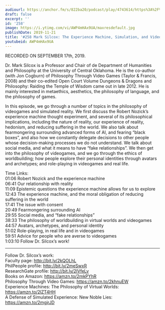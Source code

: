 ```yaml
---
audiourl: https://anchor.fm/s/822ba20/podcast/play/4743614/https%3A%2F%2Fd3ctxlq1ktw2nl.cloudfront.net%2Fproduction%2F2019-8-20%2F24382446-44100-2-f0fa646f2d22c.m4a
draft: false
excerpt: ''
id: '258'
image: https://i.ytimg.com/vi/AWP4mHAx9UA/maxresdefault.jpg
publishDate: 2019-11-21
title: '#258 Mark Silcox: The Experience Machine, Simulation, and Videogames'
youtubeid: AWP4mHAx9UA
---
```

<div class="timelinks">

RECORDED ON SEPTEMBER 17th, 2019.

Dr. Mark Silcox is a Professor and Chair of de Department of Humanities and Philosophy at the University of Central Oklahoma. He is the co-author (with Jon Cogburn) of Philosophy Through Video Games (Taylor & Francis, 2008) and their co-edited Open Court Volume Dungeons & Dragons and Philosophy: Raiding the Temple of Wisdom came out in late 2012. He is mainly interested in metaethics, aesthetics, the philosophy of language, and the philosophy of games.

In this episode, we go through a number of topics in the philosophy of videogames and simulated reality. We first discuss the Robert Nozick’s experience machine thought experiment, and several of its philosophical implications, including the nature of reality, our experience of reality, hedonism, and reducing suffering in the world. We also talk about fearmongering surrounding advanced forms of AI, and fearing “black boxes”, and also how we constantly delegate decisions to other people whose decision-making processes we do not understand. We talk about social media, and what it means to have “fake relationships”. We then get into the philosophy of videogames, and we go through the ethics of worldbuilding; how people explore their personal identities through avatars and archetypes; and role-playing in videogames and real life.

Time Links:  
<time>01:06</time> Robert Nozick and the experience machine  
<time>06:41</time> Our relationship with reality  
<time>11:09</time> Epistemic questions the experience machine allows for us to explore  
<time>12:43</time> The experience machine, and the moral obligation of reducing suffering in the world  
<time>17:41</time> The issue with consent  
<time>20:49</time> Fearmongering surrounding AI  
<time>29:55</time> Social media, and “fake relationships”  
<time>38:33</time> The philosophy of worldbuilding in virtual worlds and videogames  
<time>44:57</time> Avatars, archetypes, and personal identity  
<time>51:02</time> Role-playing, in real life and in videogames  
<time>59:51</time> Advice for people who are averse to videogames  
<time>1:03:10</time> Follow Dr. Silcox’s work!

---

Follow Dr. Silcox’s work:  
Faculty page: http://bit.ly/2kQOLhL  
PhilPeople profile: http://bit.ly/2meSwxR  
ResearchGate profile: http://bit.ly/2lVfeLv  
Books on Amazon: https://amzn.to/2mkPYhR  
Philosophy Through Video Games: https://amzn.to/2khnuEW  
Experience Machines: The Philosophy of Virtual Worlds: https://amzn.to/2lZT4HH  
A Defense of Simulated Experience: New Noble Lies: https://amzn.to/2mgjrJD
</div>

